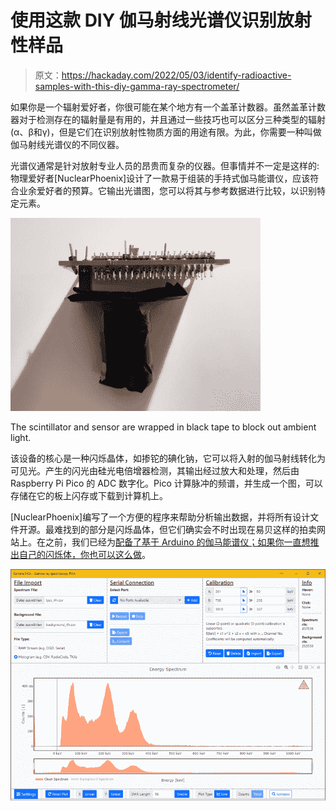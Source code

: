 # 使用这款 DIY 伽马射线光谱仪识别放射性样品

> 原文：<https://hackaday.com/2022/05/03/identify-radioactive-samples-with-this-diy-gamma-ray-spectrometer/>

如果你是一个辐射爱好者，你很可能在某个地方有一个盖革计数器。虽然盖革计数器对于检测存在的辐射量是有用的，并且通过一些技巧也可以区分三种类型的辐射(α、β和γ)，但是它们在识别放射性物质方面的用途有限。为此，你需要一种叫做伽马射线光谱仪的不同仪器。

光谱仪通常是针对放射专业人员的昂贵而复杂的仪器。但事情并不一定是这样的:物理爱好者[NuclearPhoenix]设计了一款易于组装的手持式伽马能谱仪，应该符合业余爱好者的预算。它输出光谱图，您可以将其与参考数据进行比较，以识别特定元素。

[![A PCB with a sensor wrapped in black tape](img/32664bdc62205dba04f88c73cbaa76c5.png)](https://hackaday.com/wp-content/uploads/2022/05/Gamma-ray-spectrometer-sensor.jpg)

The scintillator and sensor are wrapped in black tape to block out ambient light.

该设备的核心是一种闪烁晶体，如掺铊的碘化钠，它可以将入射的伽马射线转化为可见光。产生的闪光由硅光电倍增器检测，其输出经过放大和处理，然后由 Raspberry Pi Pico 的 ADC 数字化。Pico 计算脉冲的频谱，并生成一个图，可以存储在它的板上闪存或下载到计算机上。

[NuclearPhoenix]编写了一个方便的程序来帮助分析输出数据，并将所有设计文件开源。最难找到的部分是闪烁晶体，但它们确实会不时出现在易贝这样的拍卖网站上。在之前，我们已经为[配备了基于 Arduino 的伽马能谱仪；如果你一直想](https://hackaday.com/2017/06/28/arduino-does-hard-science/)[推出自己的闪烁体，你也可以这么做](https://hackaday.com/2021/01/12/visualizing-ionizing-radiation-with-diy-plastic-scintillators/)。

[![A program that analyzes and plots gamma ray spectra](img/7599fb2d59c1df669dbcf04a82a56b1d.png)](https://hackaday.com/wp-content/uploads/2022/05/Gamma-ray-spectrometer-plot.png)